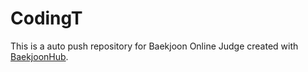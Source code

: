 # CodingT
This is a auto push repository for Baekjoon Online Judge created with [BaekjoonHub](https://github.com/BaekjoonHub/BaekjoonHub).
